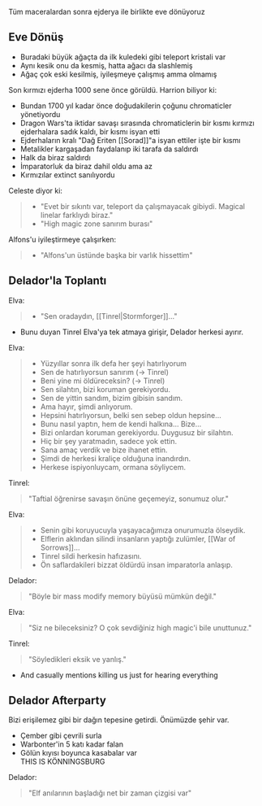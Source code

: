---
---  
  
Tüm maceralardan sonra ejderya ile birlikte eve dönüyoruz  
  
## Eve Dönüş  
* Buradaki büyük ağaçta da ilk kuledeki gibi teleport kristali var  
* Aynı kesik onu da kesmiş, hatta ağacı da slashlemiş  
* Ağaç çok eski kesilmiş, iyileşmeye çalışmış amma olmamış  
  
Son kırmızı ejderha 1000 sene önce görüldü. Harrion biliyor ki:  
- Bundan 1700 yıl kadar önce doğudakilerin çoğunu chromaticler yönetiyordu  
- Dragon Wars'ta iktidar savaşı sırasında chromaticlerin bir kısmı kırmızı ejderhalara sadık kaldı, bir kısmı isyan etti  
- Ejderhaların kralı "Dağ Eriten [[Sorad]]"a isyan ettiler işte bir kısmı  
- Metalikler kargaşadan faydalanıp iki tarafa da saldırdı  
- Halk da biraz saldırdı  
- İmparatorluk da biraz dahil oldu ama az  
- Kırmızılar extinct sanılıyordu  
  
Celeste diyor ki:  
> - "Evet bir sıkıntı var, teleport da çalışmayacak gibiydi. Magical linelar farklıydı biraz."  
> - "High magic zone sanırım burası"  
	  
Alfons'u iyileştirmeye çalışırken:  
> - "Alfons'un üstünde başka bir varlık hissettim"  
  
## Delador'la Toplantı  
Elva:   
> - "Sen oradaydın, [[Tinrel|Stormforger]]..."  
  
* Bunu duyan Tinrel Elva'ya tek atmaya girişir, Delador herkesi ayırır.  
  
Elva:  
> - Yüzyıllar sonra ilk defa her şeyi hatırlıyorum  
> - Sen de hatırlıyorsun sanırım (-> Tinrel)  
> - Beni yine mi öldüreceksin? (-> Tinrel)  
> - Sen silahtın, bizi koruman gerekiyordu.  
> - Sen de yittin sandım, bizim gibisin sandım.  
> - Ama hayır, şimdi anlıyorum.  
> - Hepsini hatırlıyorsun, belki sen sebep oldun hepsine...  
> - Bunu nasıl yaptın, hem de kendi halkına... Bize...  
> - Bizi onlardan koruman gerekiyordu. Duygusuz bir silahtın.  
> - Hiç bir şey yaratmadın, sadece yok ettin.  
> - Sana amaç verdik ve bize ihanet ettin.  
> - Şimdi de herkesi kraliçe olduğuna inandırdın.  
> - Herkese ispiyonluycam, ormana söyliycem.  
  
Tinrel:  
> "Taftial öğrenirse savaşın önüne geçemeyiz, sonumuz olur."  
  
Elva:  
> - Senin gibi koruyucuyla yaşayacağımıza onurumuzla ölseydik.  
> - Elflerin aklından silindi insanların yaptığı zulümler, [[War of Sorrows]]...  
> - Tinrel sildi herkesin hafızasını.  
> - Ön saflardakileri bizzat öldürdü insan imparatorla anlaşıp.  
  
Delador:  
> "Böyle bir mass modify memory büyüsü mümkün değil."  
  
Elva:   
> "Siz ne bileceksiniz? O çok sevdiğiniz high magic'i bile unuttunuz."  
  
Tinrel:  
> "Söyledikleri eksik ve yanlış."  
- And casually mentions killing us just for hearing everything  
  
## Delador Afterparty  
Bizi erişilemez gibi bir dağın tepesine getirdi. Önümüzde şehir var.  
- Çember gibi çevrili surla  
- Warbonter'in 5 katı kadar falan  
- Gölün kıyısı boyunca kasabalar var  
THIS IS KÖNNINGSBURG  
  
Delador:  
> "Elf anılarının başladığı net bir zaman çizgisi var"